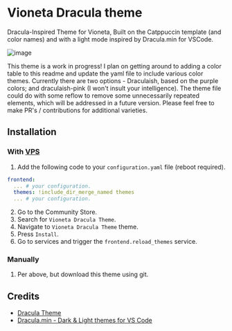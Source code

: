 # Vioneta Dracula theme

Dracula-Inspired Theme for Vioneta, Built on the Catppuccin template (and color names) and with a light mode inspired by Dracula.min for VSCode.

![image](https://github.com/malcolmturnbull/draculaish-ha-theme/assets/8454281/5fa1f4c9-fee1-4f03-b838-d9f1fa692580)

This theme is a work in progress! I plan on getting around to adding a color table to this readme and update the yaml file to include various color themes. Currently there are two options - Draculaish, based on the purple colors; and draculaish-pink (I won't insult your intelligence). The theme file could do with some reflow to remove some unnecessarily repeated elements, which will be addressed in a future version. Please feel free to make PR's / contributions for additional varieties.

## Installation

### With [VPS](https://vps.vioneta.com/)

1. Add the following code to your `configuration.yaml` file (reboot required).

```yaml
frontend:
  ... # your configuration.
  themes: !include_dir_merge_named themes
  ... # your configuration.
```

2. Go to the Community Store.
3. Search for `Vioneta Dracula Theme`.
4. Navigate to `Vioneta Dracula Theme` theme.
5. Press `Install`.
6. Go to services and trigger the `frontend.reload_themes` service.

### Manually

1. Per above, but download this theme using git.

## Credits

- [Dracula Theme](https://github.com/dracula)
- [Dracula.min - Dark & Light themes for VS Code](https://github.com/AshGrowem/Dracula.min)
